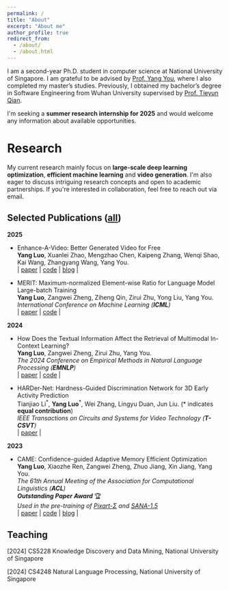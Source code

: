 ```yaml
---
permalink: /
title: "About"
excerpt: "About me"
author_profile: true
redirect_from: 
  - /about/
  - /about.html
---
```

I am a second-year Ph.D. student in computer science at National University of Singapore. I am grateful to be advised by [Prof. Yang You](https://www.comp.nus.edu.sg/~youy/), where I also completed my master’s studies. Previously, I obtained my bachelor’s degree in Software Engineering from Wuhan University supervised by [Prof. Tieyun Qian](https://www.aminer.cn/profile/tieyun-qian/53f47bdfdabfaee4dc89fe30).

I'm seeking a **summer research internship for 2025** and would welcome any information about available opportunities.

Research
======
My current research mainly focus on **large-scale deep learning optimization**, **efficient machine learning** and **video generation**. I'm also eager to discuss intriguing research concepts and open to academic partnerships. If you're interested in collaboration, feel free to reach out via email.

Selected Publications ([all](https://scholar.google.com/citations?hl=en&user=-esBZacAAAAJ))
------
**2025**
* Enhance-A-Video: Better Generated Video for Free  
**Yang Luo**, Xuanlei Zhao, Mengzhao Chen, Kaipeng Zhang, Wenqi Shao, Kai Wang, Zhangyang Wang, Yang You.  
| [paper](https://arxiv.org/abs/2502.07508) | [code](https://github.com/NUS-HPC-AI-Lab/Enhance-A-Video) | [blog](https://oahzxl.github.io/Enhance_A_Video/) |

* MERIT: Maximum-normalized Element-wise Ratio for Language Model Large-batch Training   
**Yang Luo**, Zangwei Zheng, Ziheng Qin, Zirui Zhu, Yong Liu, Yang You.  
_International Conference on Machine Learning (**ICML**)_  
| [paper](https://openreview.net/forum?id=NSxKNNFni0) | [code](https://github.com/NUS-HPC-AI-Lab/MERIT) |

**2024**

* How Does the Textual Information Affect the Retrieval of Multimodal In-Context Learning?   
**Yang Luo**, Zangwei Zheng, Zirui Zhu, Yang You.      
_The 2024 Conference on Empirical Methods in Natural Language Processing (**EMNLP**)_  
| [paper](https://arxiv.org/abs/2404.12866) | [code](https://github.com/NUS-HPC-AI-Lab/Multimodal-ICL-Retriever) |

* HARDer-Net: Hardness-Guided Discrimination Network for 3D Early Activity Prediction   
Tianjiao Li<sup>\*</sup>, **Yang Luo**<sup>\*</sup>, Wei Zhang, Lingyu Duan, Jun Liu. (\* indicates **equal contribution**)                                                                        
_IEEE Transactions on Circuits and Systems for Video Technology (**T-CSVT**)_  
| [paper](https://ieeexplore-ieee-org.libproxy1.nus.edu.sg/document/10599489) |

**2023**
* CAME: Confidence-guided Adaptive Memory Efficient Optimization       
**Yang Luo**, Xiaozhe Ren, Zangwei Zheng, Zhuo Jiang, Xin Jiang, Yang You.       
_The 61th Annual Meeting of the Association for Computational Linguistics (**ACL**)_   
_**Outstanding Paper Award**_ 🏆  
_Used in the pre-training of [Pixart-$\Sigma$](https://pixart-alpha.github.io/PixArt-sigma-project/) and [SANA-1.5](https://nvlabs.github.io/Sana/Sana-1.5/)_  
| [paper](https://arxiv.org/abs/2307.02047) | [code](https://github.com/yangluo7/CAME/tree/master) | [blog](https://zhengzangw.github.io/blogs/came/) |

Teaching
------
[2024] CS5228 Knowledge Discovery and Data Mining, National University of Singapore

[2024] CS4248 Natural Language Processing, National University of Singapore

